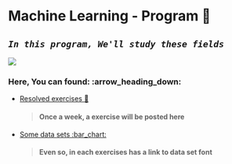 # Machine Learning - Program :robot:

## _`In this program, We'll study these fields`_

![](https://github.com/joaocarvoli/Machine-Learning/blob/main/images/ml-diagram.svg)

### Here, You can found: :arrow\_heading\_down:

* [Resolved exercises :notebook:](https://github.com/joaocarvoli/MachineLearning-course/tree/main/Exercises)

  > #### Once a week, a exercise will be posted here

* [Some data sets :bar\_chart:](https://github.com/joaocarvoli/MachineLearning-course/tree/main/data-sets) 

  > #### Even so, in each exercises has a link to data set font

